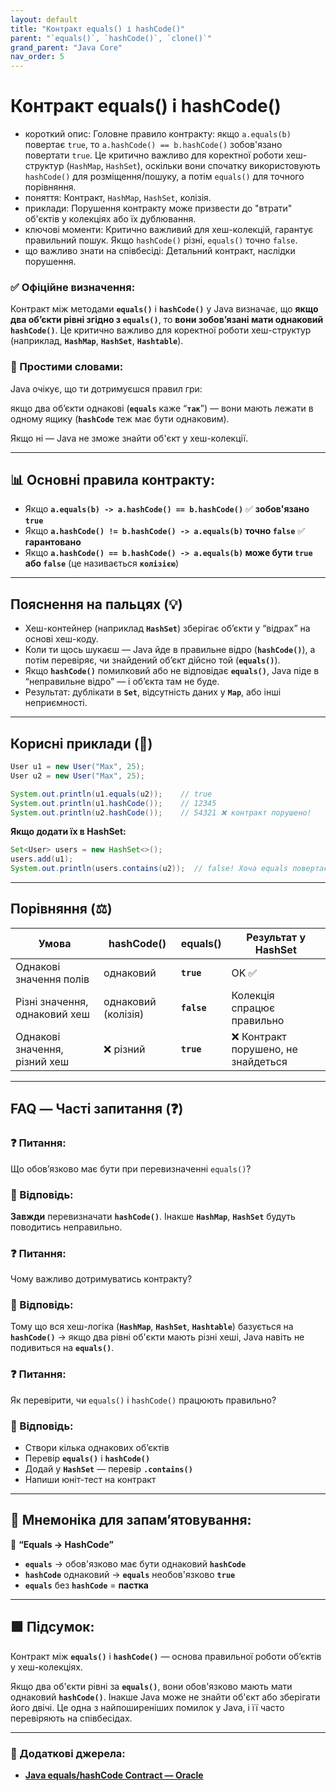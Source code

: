 ```yaml
---
layout: default
title: "Контракт equals() і hashCode()"
parent: "`equals()`, `hashCode()`, `clone()`"
grand_parent: "Java Core"
nav_order: 5
---
```


# Контракт equals() і hashCode()

*   короткий опис: Головне правило контракту: якщо `a.equals(b)` повертає `true`, то `a.hashCode() == b.hashCode()` зобов'язано повертати `true`. Це критично важливо для коректної роботи хеш-структур (`HashMap`, `HashSet`), оскільки вони спочатку використовують `hashCode()` для розміщення/пошуку, а потім `equals()` для точного порівняння.
*   поняття: Контракт, `HashMap`, `HashSet`, колізія.
*   приклади: Порушення контракту може призвести до "втрати" об'єктів у колекціях або їх дублювання.
*   ключові моменти: Критично важливий для хеш-колекцій, гарантує правильний пошук. Якщо `hashCode()` різні, `equals()` точно `false`.
*   що важливо знати на співбесіді: Детальний контракт, наслідки порушення.
### **✅ Офіційне визначення:**

Контракт між методами **`equals()`** і **`hashCode()`** у Java визначає, що **якщо два об’єкти рівні згідно з `equals()`**, то **вони зобов’язані мати однаковий `hashCode()`**. Це критично важливо для коректної роботи хеш-структур (наприклад, **`HashMap`**, **`HashSet`**, **`Hashtable`**).

### **🧠 Простими словами:**

Java очікує, що ти дотримуєшся правил гри:

якщо два об’єкти однакові (**`equals`** каже “**`так`**”) — вони мають лежати в одному ящику (**`hashCode`** теж має бути однаковим).

Якщо ні — Java не зможе знайти об'єкт у хеш-колекції.

---

## **📊 Основні правила контракту:**



* Якщо **`a.equals(b) -> a.hashCode() == b.hashCode()`** ✅ **зобов'язано `true`**
* Якщо **`a.hashCode() != b.hashCode() -> a.equals(b)` точно `false`** ✅ **гарантовано**
* Якщо **`a.hashCode() == b.hashCode() -> a.equals(b)` може бути `true` або `false`** (це називається **`колізією`**)

---

## **Пояснення на пальцях (💡)**

* Хеш-контейнер (наприклад **`HashSet`**) зберігає обʼєкти у “відрах” на основі хеш-коду.
* Коли ти щось шукаєш — Java йде в правильне відро (**`hashCode()`**), а потім перевіряє, чи знайдений об’єкт дійсно той (**`equals()`**).
* Якщо **`hashCode()`** помилковий або не відповідає **`equals()`**, Java піде в “неправильне відро” — і обʼєкта там не буде.
* Результат: дублікати в **`Set`**, відсутність даних у **`Map`**, або інші неприємності.

---

## **Корисні приклади (🧪)**

```java
User u1 = new User("Max", 25);
User u2 = new User("Max", 25);

System.out.println(u1.equals(u2));    // true
System.out.println(u1.hashCode());    // 12345
System.out.println(u2.hashCode());    // 54321 ❌ контракт порушено!
```
**Якщо додати їх в HashSet:**

```java
Set<User> users = new HashSet<>();
users.add(u1);
System.out.println(users.contains(u2));  // false! Хоча equals повертає true
```
---

## **Порівняння (⚖️)**

| Умова | hashCode() | equals() | Результат у HashSet |
| ----- | ----- | ----- | ----- |
| Однакові значення полів | однаковий | **`true`** | OK ✅ |
| Різні значення, однаковий хеш | однаковий (колізія) | **`false`** | Колекція спрацює правильно |
| Однакові значення, різний хеш | ❌ різний | **`true`** | ❌ Контракт порушено, не знайдеться |

---

## **FAQ — Часті запитання (❓)**

### **❓ Питання:**

 Що обов’язково має бути при перевизначенні `equals()`?

### **💬 Відповідь:**





**Завжди** перевизначати **`hashCode()`**. Інакше **`HashMap`**, **`HashSet`** будуть поводитись неправильно.

### **❓ Питання:**

 Чому важливо дотримуватись контракту?

### **💬 Відповідь:**





Тому що вся хеш-логіка (**`HashMap`**, **`HashSet`**, **`Hashtable`**) базується на **`hashCode()`** -> якщо два рівні об'єкти мають різні хеші, Java навіть не подивиться на **`equals()`**.

### **❓ Питання:**

 Як перевірити, чи `equals()` і `hashCode()` працюють правильно?

### **💬 Відповідь:**





* Створи кілька однакових об’єктів
* Перевір **`equals()`** і **`hashCode()`**
* Додай у **`HashSet`** — перевір **`.contains()`**
* Напиши юніт-тест на контракт

---

## **🧠 Мнемоніка для запам’ятовування:**

🔁 **“Equals -> HashCode”**

* **`equals`** -> обов'язково має бути однаковий **`hashCode`**
* **`hashCode`** однаковий -> **`equals`** необов'язково **`true`**
* **`equals`** без **`hashCode`** \= **пастка**

---

## **🟩 Підсумок:**

Контракт між **`equals()`** і **`hashCode()`** — основа правильної роботи об’єктів у хеш-колекціях.

Якщо два об'єкти рівні за **`equals()`**, вони обов'язково мають мати однаковий **`hashCode()`**. Інакше Java може не знайти об'єкт або зберігати його двічі. Це одна з найпоширеніших помилок у Java, і її часто перевіряють на співбесідах.

---

### **🔗 Додаткові джерела:**

* [**Java equals/hashCode Contract — Oracle**](https://docs.oracle.com/javase/8/docs/api/java/lang/Object.html#hashCode--)